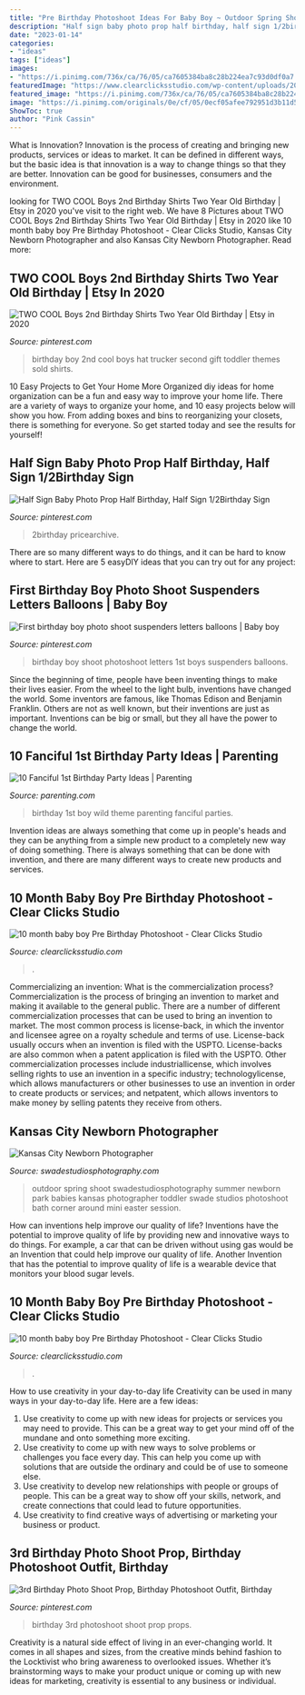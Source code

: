 ```yaml
---
title: "Pre Birthday Photoshoot Ideas For Baby Boy ~ Outdoor Spring Shoot Swadestudiosphotography Summer Newborn Park Babies Kansas Photographer Toddler Swade Studios Photoshoot Bath Corner Around Mini Easter Session"
description: "Half sign baby photo prop half birthday, half sign 1/2birthday sign"
date: "2023-01-14"
categories:
- "ideas"
tags: ["ideas"]
images:
- "https://i.pinimg.com/736x/ca/76/05/ca7605384ba8c28b224ea7c93d0df0a7.jpg"
featuredImage: "https://www.clearclicksstudio.com/wp-content/uploads/2020/02/Pre-birthday-shoot_www.clearclicksstudio.com-1523.jpg"
featured_image: "https://i.pinimg.com/736x/ca/76/05/ca7605384ba8c28b224ea7c93d0df0a7.jpg"
image: "https://i.pinimg.com/originals/0e/cf/05/0ecf05afee792951d3b11d5b7dbecf76.jpg"
ShowToc: true
author: "Pink Cassin"
---
```



What is Innovation?
Innovation is the process of creating and bringing new products, services or ideas to market. It can be defined in different ways, but the basic idea is that innovation is a way to change things so that they are better. Innovation can be good for businesses, consumers and the environment.

	

		
looking for TWO COOL Boys 2nd Birthday Shirts Two Year Old Birthday | Etsy in 2020 you've visit to the right web. We have 8 Pictures about TWO COOL Boys 2nd Birthday Shirts Two Year Old Birthday | Etsy in 2020 like 10 month baby boy Pre Birthday Photoshoot - Clear Clicks Studio, Kansas City Newborn Photographer and also Kansas City Newborn Photographer. Read more:
		
    
## TWO COOL Boys 2nd Birthday Shirts Two Year Old Birthday | Etsy In 2020

<img loading=lazy src="https://i.pinimg.com/originals/0e/cf/05/0ecf05afee792951d3b11d5b7dbecf76.jpg" onerror="this.onerror=null;this.src='https://tse4.mm.bing.net/th?id=OIP.a1BhacRbFKp4i99rqIEl_AHaLG&amp;pid=15.1';" alt="TWO COOL Boys 2nd Birthday Shirts Two Year Old Birthday | Etsy in 2020">

_Source: pinterest.com_

>birthday boy 2nd cool boys hat trucker second gift toddler themes sold shirts. 

	

10 Easy Projects to Get Your Home More Organized
diy ideas for home organization can be a fun and easy way to improve your home life. There are a variety of ways to organize your home, and 10 easy projects below will show you how. From adding boxes and bins to reorganizing your closets, there is something for everyone. So get started today and see the results for yourself!

    
## Half Sign Baby Photo Prop Half Birthday, Half Sign 1/2Birthday Sign

<img loading=lazy src="https://i.pinimg.com/736x/ca/76/05/ca7605384ba8c28b224ea7c93d0df0a7.jpg" onerror="this.onerror=null;this.src='https://tse4.mm.bing.net/th?id=OIP.WgGa-UvZIvKLZSfeIjJpZwHaLH&amp;pid=15.1';" alt="Half Sign Baby Photo Prop Half Birthday, Half Sign 1/2Birthday Sign">

_Source: pinterest.com_

>2birthday pricearchive. 

	

There are so many different ways to do things, and it can be hard to know where to start. Here are 5 easyDIY ideas that you can try out for any project: 

    
## First Birthday Boy Photo Shoot Suspenders Letters Balloons | Baby Boy

<img loading=lazy src="https://i.pinimg.com/originals/12/bb/20/12bb2098412a0af2542e30c3f5692c70.jpg" onerror="this.onerror=null;this.src='https://tse1.mm.bing.net/th?id=OIP.Wosq-TvQnHrTL3P3SzUscAHaKV&amp;pid=15.1';" alt="First birthday boy photo shoot suspenders letters balloons | Baby boy">

_Source: pinterest.com_

>birthday boy shoot photoshoot letters 1st boys suspenders balloons. 

	

Since the beginning of time, people have been inventing things to make their lives easier. From the wheel to the light bulb, inventions have changed the world. Some inventors are famous, like Thomas Edison and Benjamin Franklin. Others are not as well known, but their inventions are just as important. Inventions can be big or small, but they all have the power to change the world.

    
## 10 Fanciful 1st Birthday Party Ideas | Parenting

<img loading=lazy src="http://images.parenting.mdpcdn.com/sites/parenting.com/files/styles/facebook_og_image/public/wild-one1_0.JPG?itok=2_gMqnvs" onerror="this.onerror=null;this.src='https://tse2.mm.bing.net/th?id=OIP.VHMUfcl2NSmhBMDNAtQ_eAHaHa&amp;pid=15.1';" alt="10 Fanciful 1st Birthday Party Ideas | Parenting">

_Source: parenting.com_

>birthday 1st boy wild theme parenting fanciful parties. 

	

Invention ideas are always something that come up in people's heads and they can be anything from a simple new product to a completely new way of doing something. There is always something that can be done with invention, and there are many different ways to create new products and services.

    
## 10 Month Baby Boy Pre Birthday Photoshoot - Clear Clicks Studio

<img loading=lazy src="https://www.clearclicksstudio.com/wp-content/uploads/2020/02/Pre-birthday-shoot_www.clearclicksstudio.com-1523.jpg" onerror="this.onerror=null;this.src='https://tse2.mm.bing.net/th?id=OIP.dRAbyC6LGjIdZt_o5Hc8KwHaLH&amp;pid=15.1';" alt="10 month baby boy Pre Birthday Photoshoot - Clear Clicks Studio">

_Source: clearclicksstudio.com_

>. 

	

Commercializing an invention: What is the commercialization process?
Commercialization is the process of bringing an invention to market and making it available to the general public. There are a number of different commercialization processes that can be used to bring an invention to market. The most common process is license-back, in which the inventor and licensee agree on a royalty schedule and terms of use. License-back usually occurs when an invention is filed with the USPTO. License-backs are also common when a patent application is filed with the USPTO. Other commercialization processes include industriallicense, which involves selling rights to use an invention in a specific industry; technologylicense, which allows manufacturers or other businesses to use an invention in order to create products or services; and netpatent, which allows inventors to make money by selling patents they receive from others.

    
## Kansas City Newborn Photographer

<img loading=lazy src="http://www.swadestudiosphotography.com/wp-content/uploads/2015/02/BB104-Hazy-Skies-Designs.jpg" onerror="this.onerror=null;this.src='https://tse2.mm.bing.net/th?id=OIP.C5Jl86D4bwKWRCIe2LkhDwHaQx&amp;pid=15.1';" alt="Kansas City Newborn Photographer">

_Source: swadestudiosphotography.com_

>outdoor spring shoot swadestudiosphotography summer newborn park babies kansas photographer toddler swade studios photoshoot bath corner around mini easter session. 

	

How can inventions help improve our quality of life?
Inventions have the potential to improve quality of life by providing new and innovative ways to do things. For example, a car that can be driven without using gas would be an Invention that could help improve our quality of life. Another Invention that has the potential to improve quality of life is a wearable device that monitors your blood sugar levels.

    
## 10 Month Baby Boy Pre Birthday Photoshoot - Clear Clicks Studio

<img loading=lazy src="https://www.clearclicksstudio.com/wp-content/uploads/2020/02/Pre-birthday-shoot_www.clearclicksstudio.com-1627.jpg" onerror="this.onerror=null;this.src='https://tse2.mm.bing.net/th?id=OIP.mwE-uw8KXfsvvQiFNu-QMQHaE8&amp;pid=15.1';" alt="10 month baby boy Pre Birthday Photoshoot - Clear Clicks Studio">

_Source: clearclicksstudio.com_

>. 

	

How to use creativity in your day-to-day life
Creativity can be used in many ways in your day-to-day life. Here are a few ideas: 
1. Use creativity to come up with new ideas for projects or services you may need to provide. This can be a great way to get your mind off of the mundane and onto something more exciting. 
2. Use creativity to come up with new ways to solve problems or challenges you face every day. This can help you come up with solutions that are outside the ordinary and could be of use to someone else. 
3. Use creativity to develop new relationships with people or groups of people. This can be a great way to show off your skills, network, and create connections that could lead to future opportunities. 
4. Use creativity to find creative ways of advertising or marketing your business or product.

    
## 3rd Birthday Photo Shoot Prop, Birthday Photoshoot Outfit, Birthday

<img loading=lazy src="https://i.pinimg.com/736x/19/b5/76/19b5761b69142f6ff4456f8a5fdd92d0.jpg" onerror="this.onerror=null;this.src='https://tse1.mm.bing.net/th?id=OIP.5SqDc-xHpRJ-RnmuoESDzAHaLH&amp;pid=15.1';" alt="3rd Birthday Photo Shoot Prop, Birthday Photoshoot Outfit, Birthday">

_Source: pinterest.com_

>birthday 3rd photoshoot shoot prop props. 

	

Creativity is a natural side effect of living in an ever-changing world. It comes in all shapes and sizes, from the creative minds behind fashion to the Locktivist who bring awareness to overlooked issues. Whether it’s brainstorming ways to make your product unique or coming up with new ideas for marketing, creativity is essential to any business or individual.

